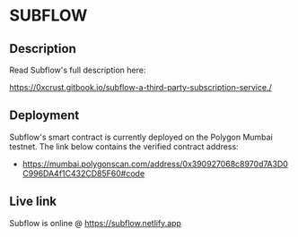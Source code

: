# SUBFLOW

## Description
Read Subflow's full description here:

https://0xcrust.gitbook.io/subflow-a-third-party-subscription-service./

## Deployment
Subflow's smart contract is currently deployed on the Polygon Mumbai testnet. The link below contains the verified contract address:

- https://mumbai.polygonscan.com/address/0x390927068c8970d7A3D0C996DA4f1C432CD85F60#code

## Live link
Subflow is online @ https://subflow.netlify.app


